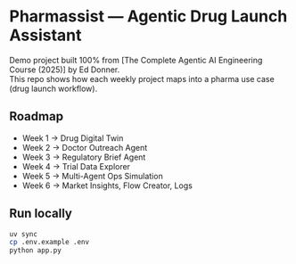 # Pharmassist — Agentic Drug Launch Assistant

Demo project built 100% from [The Complete Agentic AI Engineering Course (2025)] by Ed Donner.  
This repo shows how each weekly project maps into a pharma use case (drug launch workflow).

## Roadmap
- Week 1 → Drug Digital Twin
- Week 2 → Doctor Outreach Agent
- Week 3 → Regulatory Brief Agent
- Week 4 → Trial Data Explorer
- Week 5 → Multi-Agent Ops Simulation
- Week 6 → Market Insights, Flow Creator, Logs

## Run locally
```bash
uv sync
cp .env.example .env
python app.py
